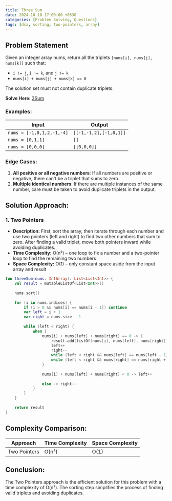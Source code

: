 ```yaml
---
title: Three Sum
date: 2024-10-18 17:00:00 +0530
categories: [Problem Solving, Questions]
tags: [dsa, sorting, two-pointers, array]
---
```


## Problem Statement

Given an integer array nums, return all the triplets `[nums[i], nums[j], nums[k]]` such that:
- `i != j`, `i != k`, and `j != k`
- `nums[i] + nums[j] + nums[k] == 0`

The solution set must not contain duplicate triplets.

**Solve Here:** <a href="https://leetcode.com/problems/3sum/" target="_blank">3Sum</a>

### Examples:

| Input | Output |
|-------|--------|
| `nums = [-1,0,1,2,-1,-4]` | `[[-1,-1,2],[-1,0,1]]` |
| `nums = [0,1,1]` | `[]` |
| `nums = [0,0,0]` | `[[0,0,0]]` |

### Edge Cases:
1. **All positive or all negative numbers**: If all numbers are positive or negative, there can't be a triplet that sums to zero.
2. **Multiple identical numbers**: If there are multiple instances of the same number, care must be taken to avoid duplicate triplets in the output.

## Solution Approach:

### 1. Two Pointers

* **Description:** First, sort the array, then iterate through each number and use two pointers (left and right) to find two other numbers that sum to zero. After finding a valid triplet, move both pointers inward while avoiding duplicates.
* **Time Complexity:** O(n²) – one loop to fix a number and a two-pointer loop to find the remaining two numbers
* **Space Complexity:** O(1) – only constant space aside from the input array and result

```kotlin
fun threeSum(nums: IntArray): List<List<Int>> {
    val result = mutableListOf<List<Int>>()
  
    nums.sort()
  
    for (i in nums.indices) {
        if (i > 0 && nums[i] == nums[i - 1]) continue
        var left = i + 1
        var right = nums.size - 1
  
        while (left < right) {
            when {
                nums[i] + nums[left] + nums[right] == 0 -> {
                    result.add(listOf(nums[i], nums[left], nums[right]))
                    left++
                    right--
                    while (left < right && nums[left] == nums[left - 1]) left++
                    while (left < right && nums[right] == nums[right + 1]) right--
                }
              
                nums[i] + nums[left] + nums[right] < 0 -> left++
              
                else -> right--
            }
        }
    }
  
    return result
}
```

## Complexity Comparison:

| Approach | Time Complexity | Space Complexity |
|----------|----------------|------------------|
| Two Pointers | O(n²) | O(1) |

## Conclusion:

The Two Pointers approach is the efficient solution for this problem with a time complexity of O(n²). The sorting step simplifies the process of finding valid triplets and avoiding duplicates.
